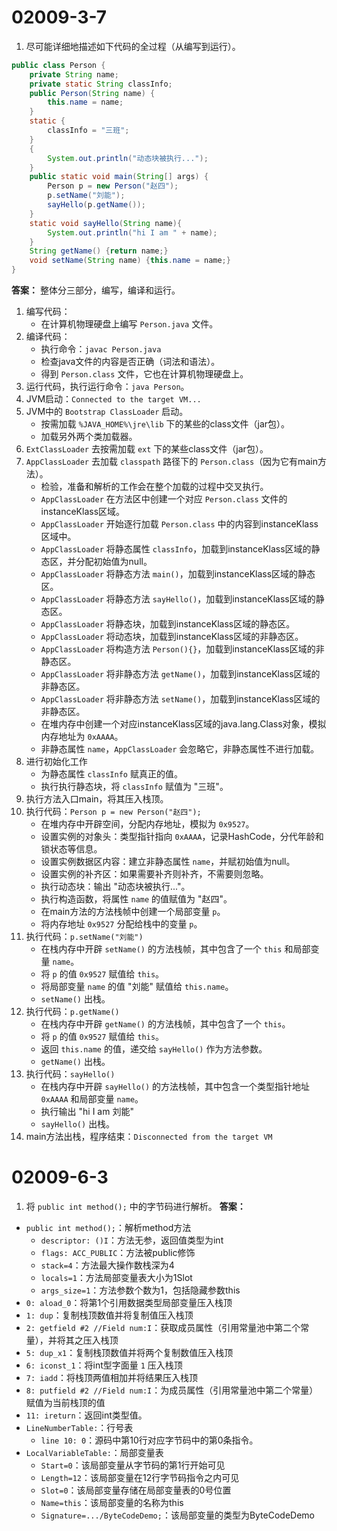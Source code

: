 # 02009-3-7
1. 尽可能详细地描述如下代码的全过程（从编写到运行）。
```java
public class Person {
    private String name;
    private static String classInfo;
    public Person(String name) {
        this.name = name;
    }
    static {
        classInfo = "三班";
    }
    {
        System.out.println("动态块被执行...");
    }
    public static void main(String[] args) {
        Person p = new Person("赵四");
        p.setName("刘能");
        sayHello(p.getName());
    }
    static void sayHello(String name){
        System.out.println("hi I am " + name);
    }
    String getName() {return name;}
    void setName(String name) {this.name = name;}
}
```
**答案：** 整体分三部分，编写，编译和运行。
1. 编写代码：
    - 在计算机物理硬盘上编写 `Person.java` 文件。
2. 编译代码：
    - 执行命令：`javac Person.java` 
    - 检查java文件的内容是否正确（词法和语法）。
    - 得到 `Person.class` 文件，它也在计算机物理硬盘上。
3. 运行代码，执行运行命令：`java Person`。
4. JVM启动：`Connected to the target VM...`
5. JVM中的 `Bootstrap ClassLoader` 启动。
    - 按需加载 `%JAVA_HOME%\jre\lib` 下的某些的class文件（jar包）。
    - 加载另外两个类加载器。
6. `ExtClassLoader` 去按需加载 `ext` 下的某些class文件（jar包）。
7. `AppClassLoader` 去加载 `classpath` 路径下的 `Person.class`（因为它有main方法）。
    - 检验，准备和解析的工作会在整个加载的过程中交叉执行。
    - `AppClassLoader` 在方法区中创建一个对应 `Person.class` 文件的instanceKlass区域。
    - `AppClassLoader` 开始逐行加载 `Person.class` 中的内容到instanceKlass区域中。
    - `AppClassLoader` 将静态属性 `classInfo`，加载到instanceKlass区域的静态区，并分配初始值为null。
    - `AppClassLoader` 将静态方法 `main()`，加载到instanceKlass区域的静态区。
    - `AppClassLoader` 将静态方法 `sayHello()`，加载到instanceKlass区域的静态区。 
    - `AppClassLoader` 将静态块，加载到instanceKlass区域的静态区。
    - `AppClassLoader` 将动态块，加载到instanceKlass区域的非静态区。
    - `AppClassLoader` 将构造方法 `Person(){}`，加载到instanceKlass区域的非静态区。
    - `AppClassLoader` 将非静态方法 `getName()`，加载到instanceKlass区域的非静态区。
    - `AppClassLoader` 将非静态方法 `setName()`，加载到instanceKlass区域的非静态区。
    - 在堆内存中创建一个对应instanceKlass区域的java.lang.Class对象，模拟内存地址为 `0xAAAA`。
    - 非静态属性 `name`，`AppClassLoader` 会忽略它，非静态属性不进行加载。
8. 进行初始化工作
    - 为静态属性 `classInfo` 赋真正的值。
    - 执行执行静态块，将 `classInfo` 赋值为 "三班"。
9. 执行方法入口main，将其压入栈顶。
10. 执行代码：`Person p = new Person("赵四");`
    - 在堆内存中开辟空间，分配内存地址，模拟为 `0x9527`。
    - 设置实例的对象头：类型指针指向 `0xAAAA`，记录HashCode，分代年龄和锁状态等信息。
    - 设置实例数据区内容：建立非静态属性 `name`，并赋初始值为null。
    - 设置实例的补齐区：如果需要补齐则补齐，不需要则忽略。
    - 执行动态块：输出 "动态块被执行..."。
    - 执行构造函数，将属性 `name` 的值赋值为 "赵四"。
    - 在main方法的方法栈帧中创建一个局部变量 `p`。
    - 将内存地址 `0x9527` 分配给栈中的变量 `p`。
11. 执行代码：`p.setName("刘能")`
    - 在栈内存中开辟 `setName()` 的方法栈帧，其中包含了一个 `this` 和局部变量 `name`。
    - 将 `p` 的值 `0x9527` 赋值给 `this`。
    - 将局部变量 `name` 的值 "刘能" 赋值给 `this.name`。
    - `setName()` 出栈。
12. 执行代码：`p.getName()`
    - 在栈内存中开辟 `getName()` 的方法栈帧，其中包含了一个 `this`。
    - 将 `p` 的值 `0x9527` 赋值给 `this`。
    - 返回 `this.name` 的值，递交给 `sayHello()` 作为方法参数。
    - `getName()` 出栈。
13. 执行代码：`sayHello()`
    - 在栈内存中开辟 `sayHello()` 的方法栈帧，其中包含一个类型指针地址 `0xAAAA` 和局部变量 `name`。
    - 执行输出 "hi I am 刘能"
    - `sayHello()` 出栈。
14. main方法出栈，程序结束：`Disconnected from the target VM`
    
# 02009-6-3
 1. 将 `public int method();` 中的字节码进行解析。
 **答案：**
 - `public int method();`：解析method方法
    - `descriptor: ()I`：方法无参，返回值类型为int
    - `flags: ACC_PUBLIC`：方法被public修饰
    - `stack=4`：方法最大操作数栈深为4
    - `locals=1`：方法局部变量表大小为1Slot
    - `args_size=1`：方法参数个数为1，包括隐藏参数this
- `0: aload_0`：将第1个引用数据类型局部变量压入栈顶
- `1: dup`：复制栈顶数值并将复制值压入栈顶
- `2: getfield #2 //Field num:I`：获取成员属性（引用常量池中第二个常量），并将其之压入栈顶
- `5: dup_x1`：复制栈顶数值并将两个复制数值压入栈顶
- `6: iconst_1`：将int型字面量 `1` 压入栈顶
- `7: iadd`：将栈顶两值相加并将结果压入栈顶
- `8: putfield #2 //Field num:I`：为成员属性（引用常量池中第二个常量）赋值为当前栈顶的值
- `11: ireturn`：返回int类型值。
- `LineNumberTable:`：行号表
    - `line 10: 0`：源码中第10行对应字节码中的第0条指令。
- `LocalVariableTable:`：局部变量表
    - `Start=0`：该局部变量从字节码的第1行开始可见
    - `Length=12`：该局部变量在12行字节码指令之内可见
    - `Slot=0`：该局部变量存储在局部变量表的0号位置
    - `Name=this`：该局部变量的名称为this
    - `Signature=.../ByteCodeDemo;`：该局部变量的类型为ByteCodeDemo